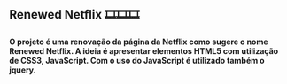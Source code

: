## Renewed Netflix 🎞🎞🎞 ##



#### O projeto é uma renovação da página da Netflix como sugere o nome Renewed Netflix. A ideia é apresentar elementos HTML5 com utilização de CSS3, JavaScript. Com o uso do JavaScript é utilizado também o jquery.

